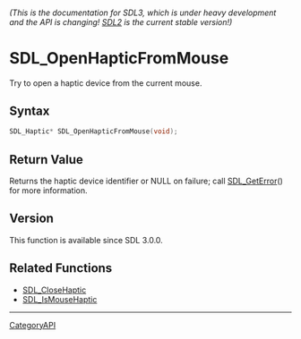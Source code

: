 ###### (This is the documentation for SDL3, which is under heavy development and the API is changing! [SDL2](https://wiki.libsdl.org/SDL2/) is the current stable version!)
# SDL_OpenHapticFromMouse

Try to open a haptic device from the current mouse.

## Syntax

```c
SDL_Haptic* SDL_OpenHapticFromMouse(void);

```

## Return Value

Returns the haptic device identifier or NULL on failure; call
[SDL_GetError](SDL_GetError)() for more information.

## Version

This function is available since SDL 3.0.0.

## Related Functions

* [SDL_CloseHaptic](SDL_CloseHaptic)
* [SDL_IsMouseHaptic](SDL_IsMouseHaptic)

----
[CategoryAPI](CategoryAPI)

